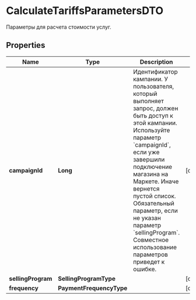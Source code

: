 

# CalculateTariffsParametersDTO

Параметры для расчета стоимости услуг.

## Properties

| Name | Type | Description | Notes |
|------------ | ------------- | ------------- | -------------|
|**campaignId** | **Long** | Идентификатор кампании. У пользователя, который выполняет запрос, должен быть доступ к этой кампании.  Используйте параметр &#x60;campaignId&#x60;, если уже завершили подключение магазина на Маркете. Иначе вернется пустой список.  Обязательный параметр, если не указан параметр &#x60;sellingProgram&#x60;. Совместное использование параметров приведет к ошибке.  |  [optional] |
|**sellingProgram** | **SellingProgramType** |  |  [optional] |
|**frequency** | **PaymentFrequencyType** |  |  [optional] |



